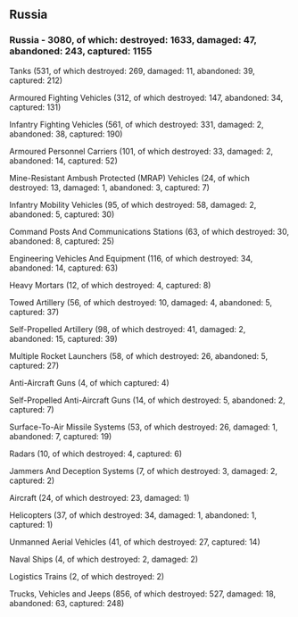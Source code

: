 
 
 ## Russia
 
 ### Russia - 3080, of which: destroyed: 1633, damaged: 47, abandoned: 243, captured: 1155

 

 

 Tanks (531, of which destroyed: 269, damaged: 11, abandoned: 39, captured: 212)

 Armoured Fighting Vehicles (312, of which destroyed: 147, abandoned: 34, captured: 131)

 Infantry Fighting Vehicles (561, of which destroyed: 331, damaged: 2, abandoned: 38, captured: 190)

 Armoured Personnel Carriers (101, of which destroyed: 33, damaged: 2, abandoned: 14, captured: 52)

 Mine-Resistant Ambush Protected (MRAP) Vehicles (24, of which destroyed: 13, damaged: 1, abandoned: 3, captured: 7)

 Infantry Mobility Vehicles (95, of which destroyed: 58, damaged: 2, abandoned: 5, captured: 30)

 Command Posts And Communications Stations (63, of which destroyed: 30, abandoned: 8, captured: 25)

 Engineering Vehicles And Equipment (116, of which destroyed: 34, abandoned: 14, captured: 63)

 Heavy Mortars (12, of which destroyed: 4, captured: 8)

 Towed Artillery (56, of which destroyed: 10, damaged: 4, abandoned: 5, captured: 37)

 Self-Propelled Artillery (98, of which destroyed: 41, damaged: 2, abandoned: 15, captured: 39)

 Multiple Rocket Launchers (58, of which destroyed: 26, abandoned: 5, captured: 27)

 Anti-Aircraft Guns (4, of which captured: 4)

 Self-Propelled Anti-Aircraft Guns (14, of which destroyed: 5, abandoned: 2, captured: 7)

 Surface-To-Air Missile Systems (53, of which destroyed: 26, damaged: 1, abandoned: 7, captured: 19)

 Radars (10, of which destroyed: 4, captured: 6)

 Jammers And Deception Systems (7, of which destroyed: 3, damaged: 2, captured: 2)

 Aircraft (24, of which destroyed: 23, damaged: 1)

 Helicopters (37, of which destroyed: 34, damaged: 1, abandoned: 1, captured: 1)

 Unmanned Aerial Vehicles (41, of which destroyed: 27, captured: 14)

 Naval Ships (4, of which destroyed: 2, damaged: 2)

 Logistics Trains (2, of which destroyed: 2)

 Trucks, Vehicles and Jeeps (856, of which destroyed: 527, damaged: 18, abandoned: 63, captured: 248)

